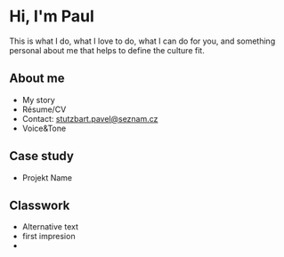 # Hi, I'm Paul

This is what I do, what I love to do, what I can do for you, and something personal about me that helps to define the culture fit.

## About me

- My story
- Résume/CV
- Contact: stutzbart.pavel@seznam.cz
- Voice&Tone

## Case study

- Projekt Name

## Classwork

- Alternative text
- first impresion
- 
